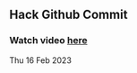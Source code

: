 
 ## Hack Github Commit 
 ### Watch video <a href="https://www.youtube.com">here</a> 
 Thu 16 Feb 2023 
